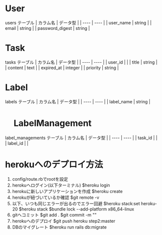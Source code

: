 # User
users テーブル
|  カラム名  |  データ型  |
| ---- | ---- |
|  user_name  |  string  |
|  email  |  string  |
|  password_digest  |  string  |

# Task
tasks テーブル
|  カラム名  |  データ型  |
| ---- | ---- |
|  user_id  |    |
|  title  |  string  |
|  content  |  text  |
|  expired_at  |  integer  |
|  priority  |  string  |

# Label
labels テーブル
|  カラム名  |  データ型  |
| ---- | ---- |
|  label_name  |  string  |

# 　LabelManagement
label_managements テーブル
|  カラム名  |  データ型  |
| ---- | ---- |
|  task_id  |    |
|  label_id  |    |


# herokuへのデプロイ方法
1. config/route.rbでrootを設定
2. herokuへログイン(以下ターミナル)
   $heroku login
3. herokuに新しいアプリケーションを作成
   $heroku create
4. herokuが紐づいているか確認
   $git remote -v
5. 以下、いつも同じエラーが出るのでエラー回避
   $heroku stack:set heroku-20
   $heroku stack
   $bundle lock --add-platform x86_64-linux
6. gitへコミット
   $git add .
   $git commit -m ""
7. herokuへのデプロイ
   $git push heroku step2:master
8. DBのマイグレート
   $heroku run rails db:migrate
